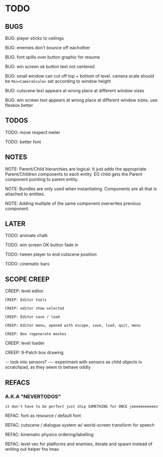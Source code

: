 # TODO

## BUGS

BUG: player sticks to ceilings

BUG: enemies don't bounce off eachother

BUG: font spills over button graphic for resume

BUG: win screen ok button text not centered

BUG: small window can cut off top + bottom of level. camera scale should be `Res<CameraScale>` set according to window height

BUG: cutscene text appears at wrong place at different window sizes

BUG: win screen text appears at wrong place at different window sizes. use flexbox better

## TODOS

TODO: move respect meter

TODO: better font

## NOTES

NOTE: Parent/Child hierarchies are logical. It just adds the appropriate Parent/Children components to each entity. 
    EG child gets the Parent component pointing to parent entity.

NOTE: Bundles are only used when instantiating. Components are all that is attached to entities.

NOTE: Adding multiple of the same component overwrites previous component.

## LATER

TODO: animate chalk

TODO: win screen OK button fade in

TODO: tween player to end cutscene position

TODO: cinematic bars

## SCOPE CREEP

CREEP: level editor

    CREEP: Editor tools

    CREEP: editor show selected

    CREEP: Editor save / load

    CREEP: Editor menu, opened with escape, save, load, quit, menu

    CREEP: Box regenerate meshes

CREEP: level loader

CREEP: 9-Patch box drawing

-- look into sensors?
--- experiment with sensors as child objects in scratchpad, as they seem to behave oddly

## REFACS

### A.K.A "NEVERTODOS"

`it don't have to be perfect just ship SOMETHING for ONCE jeeeeeeeeeeez`

REFAC: font as resource / default font

REFAC: cutscene / dialogue system w/ world-screen transform for speech

REFAC: kinematic physics ordering/labelling

REFAC: level vec for platforms and enemies, iterate and spawn instead of writing out helper fns lmao
